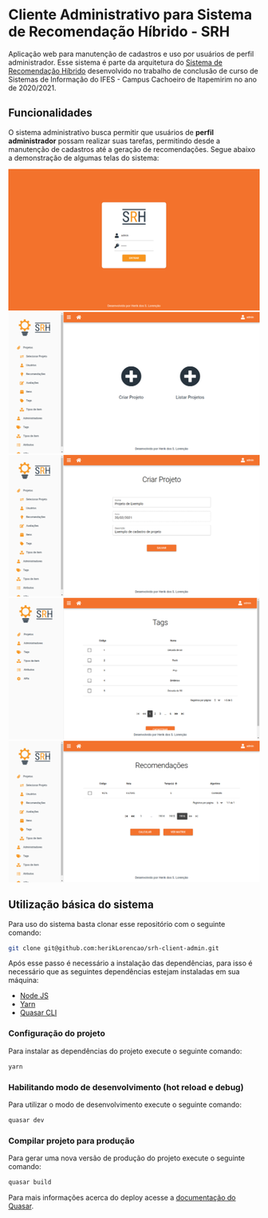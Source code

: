 # Cliente Administrativo para Sistema de Recomendação Híbrido - SRH

Aplicação web para manutenção de cadastros e uso por usuários de perfil administrador. Esse sistema é parte da arquitetura do [Sistema de Recomendação Híbrido](https://github.com/herikLorencao/srh-backend) desenvolvido no trabalho de conclusão de curso de Sistemas de Informação do IFES - Campus Cachoeiro de Itapemirim no ano de 2020/2021.

## Funcionalidades


O sistema administrativo busca permitir que usuários de **perfil administrador** possam realizar suas tarefas, permitindo desde a manutenção de cadastros até a geração de recomendações. Segue abaixo a demonstração de algumas telas do sistema:

![Tela de Login](docs/prints/adminLogin.png)
![Cadastro de Projeto](docs/prints/adminCriarProjeto.png)
![Cadastro de dados do Projeto](docs/prints/adminCriarProjetoForm.png)
![Listagem de Tags](docs/prints/adminTags.png)
![Listagem de Recomendações](docs/prints/adminRecomendacoes.png)

## Utilização básica do sistema

Para uso do sistema basta clonar esse repositório com o seguinte comando:

```bash
git clone git@github.com:herikLorencao/srh-client-admin.git
```

Após esse passo é necessário a instalação das dependências, para isso é necessário que as seguintes dependências estejam instaladas em sua máquina:

- [Node JS](https://nodejs.org/pt-br/)
- [Yarn](https://yarnpkg.com/)
- [Quasar CLI](https://quasar.dev/quasar-cli/installation)

### Configuração do projeto

Para instalar as dependências do projeto execute o seguinte comando:

```bash
yarn
```

### Habilitando modo de desenvolvimento (hot reload e debug)

Para utilizar o modo de desenvolvimento execute o seguinte comando:

```bash
quasar dev
```

### Compilar projeto para produção

Para gerar uma nova versão de produção do projeto execute o seguinte comando:

```bash
quasar build
```

Para mais informações acerca do deploy acesse a [documentação do Quasar](https://quasar.dev/quasar-cli/developing-spa/deploying#General-deployment).
